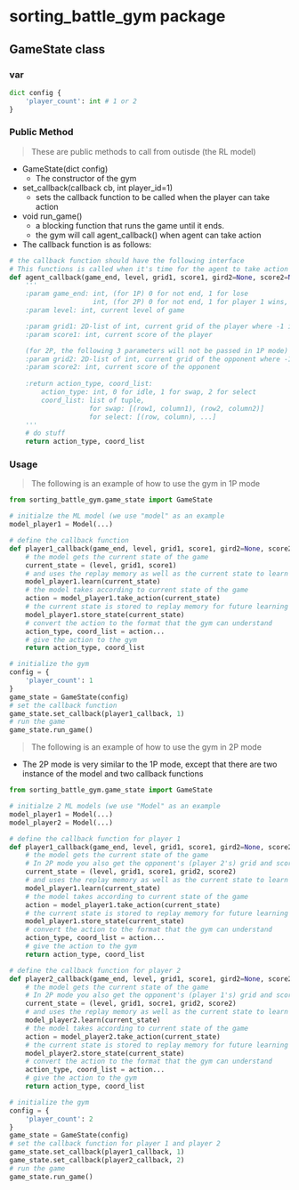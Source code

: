 # sorting_battle_gym package
## GameState class
### var
```python
dict config {
    'player_count': int # 1 or 2
}
```
### Public Method
> These are public methods to call from outisde (the RL model)
- GameState(dict config)
    - The constructor of the gym
- set_callback(callback cb, int player_id=1) 
    - sets the callback function to be called when the player can take action
- void run_game()
    - a blocking function that runs the game until it ends.
    - the gym will call agent_callback() when agent can take action
- The callback function is as follows:
```python
# the callback function should have the following interface
# This functions is called when it's time for the agent to take action
def agent_callback(game_end, level, grid1, score1, gird2=None, score2=None):
    '''
    :param game_end: int, (for 1P) 0 for not end, 1 for lose
                     int, (for 2P) 0 for not end, 1 for player 1 wins, 2 for player 2 wins
    :param level: int, current level of game

    :param grid1: 2D-list of int, current grid of the player where -1 is empty, -2 is garbage, other valid values are >= 0
    :param score1: int, current score of the player

    (for 2P, the following 3 parameters will not be passed in 1P mode)
    :param grid2: 2D-list of int, current grid of the opponent where -1 is empty, -2 is garbage, other valid values are >= 0
    :param score2: int, current score of the opponent
    
    :return action_type, coord_list: 
        action_type: int, 0 for idle, 1 for swap, 2 for select
        coord_list: list of tuple, 
                    for swap: [(row1, column1), (row2, column2)]
                    for select: [(row, column), ...]
    '''
    # do stuff
    return action_type, coord_list
```
### Usage
> The following is an example of how to use the gym in 1P mode
```python
from sorting_battle_gym.game_state import GameState

# initialze the ML model (we use "model" as an example
model_player1 = Model(...)

# define the callback function
def player1_callback(game_end, level, grid1, score1, gird2=None, score2=None):
    # the model gets the current state of the game
    current_state = (level, grid1, score1)
    # and uses the replay memory as well as the current state to learn
    model_player1.learn(current_state)
    # the model takes according to current state of the game
    action = model_player1.take_action(current_state)
    # the current state is stored to replay memory for future learning
    model_player1.store_state(current_state)
    # convert the action to the format that the gym can understand
    action_type, coord_list = action...
    # give the action to the gym
    return action_type, coord_list

# initialize the gym
config = {
    'player_count': 1
}
game_state = GameState(config)
# set the callback function
game_state.set_callback(player1_callback, 1)
# run the game
game_state.run_game()
```
> The following is an example of how to use the gym in 2P mode
- The 2P mode is very similar to the 1P mode, except that there are two instance of the model and two callback functions
```python
from sorting_battle_gym.game_state import GameState

# initialze 2 ML models (we use "Model" as an example
model_player1 = Model(...)
model_player2 = Model(...)

# define the callback function for player 1
def player1_callback(game_end, level, grid1, score1, gird2=None, score2=None):
    # the model gets the current state of the game
    # In 2P mode you also get the opponent's (player 2's) grid and score
    current_state = (level, grid1, score1, grid2, score2)
    # and uses the replay memory as well as the current state to learn
    model_player1.learn(current_state)
    # the model takes according to current state of the game
    action = model_player1.take_action(current_state)
    # the current state is stored to replay memory for future learning
    model_player1.store_state(current_state)
    # convert the action to the format that the gym can understand
    action_type, coord_list = action...
    # give the action to the gym
    return action_type, coord_list

# define the callback function for player 2
def player2_callback(game_end, level, grid1, score1, gird2=None, score2=None):
    # the model gets the current state of the game
    # In 2P mode you also get the opponent's (player 1's) grid and score
    current_state = (level, grid1, socre1, grid2, score2)
    # and uses the replay memory as well as the current state to learn
    model_player2.learn(current_state)
    # the model takes according to current state of the game
    action = model_player2.take_action(current_state)
    # the current state is stored to replay memory for future learning
    model_player2.store_state(current_state)
    # convert the action to the format that the gym can understand
    action_type, coord_list = action...
    # give the action to the gym
    return action_type, coord_list

# initialize the gym
config = {
    'player_count': 2
}
game_state = GameState(config)
# set the callback function for player 1 and player 2
game_state.set_callback(player1_callback, 1)
game_state.set_callback(player2_callback, 2)
# run the game
game_state.run_game()
```